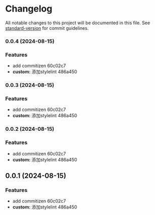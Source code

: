 # Changelog

All notable changes to this project will be documented in this file. See [standard-version](https://github.com/conventional-changelog/standard-version) for commit guidelines.

### 0.0.4 (2024-08-15)

### Features

- add commitizen 60c02c7
- **custom:** 添加stylelint 486a450

### 0.0.3 (2024-08-15)

### Features

- add commitizen 60c02c7
- **custom:** 添加stylelint 486a450

### 0.0.2 (2024-08-15)

### Features

- add commitizen 60c02c7
- **custom:** 添加stylelint 486a450

## 0.0.1 (2024-08-15)

### Features

- add commitizen 60c02c7
- **custom:** 添加stylelint 486a450
